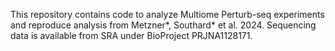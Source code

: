 This repository contains code to analyze Multiome Perturb-seq experiments and reproduce analysis from Metzner*, Southard* et al. 2024. Sequencing data is available from SRA under BioProject PRJNA1128171.
